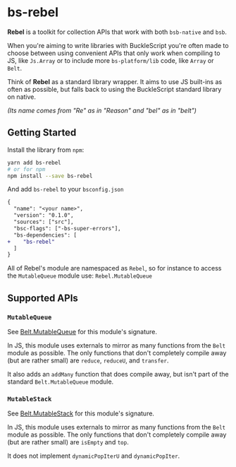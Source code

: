 # bs-rebel

**Rebel** is a toolkit for collection APIs that work with both `bsb-native` and `bsb`.

When you're aiming to write libraries with BuckleScript you're
often made to choose between using convenient APIs that only
work when compiling to JS, like `Js.Array` or to include more
`bs-platform/lib` code, like `Array` or `Belt`.

Think of **Rebel** as a standard library wrapper. It aims to
use JS built-ins as often as possible, but falls back to using
the BuckleScript standard library on native.

*(Its name comes from "Re" as in "Reason" and "bel" as in "belt")*

## Getting Started

Install the library from `npm`:

```sh
yarn add bs-rebel
# or for npm
npm install --save bs-rebel
```

And add `bs-rebel` to your `bsconfig.json`

```diff
{
  "name": "<your name>",
  "version": "0.1.0",
  "sources": ["src"],
  "bsc-flags": ["-bs-super-errors"],
  "bs-dependencies": [
+    "bs-rebel"
  ]
}
```

All of Rebel's module are namespaced as `Rebel`, so for instance to
access the `MutableQueue` module use: `Rebel.MutableQueue`

## Supported APIs

### `MutableQueue`

See [Belt.MutableQueue](https://bucklescript.github.io/bucklescript/api/Belt.MutableQueue.html) for this module's signature.

In JS, this module uses externals to mirror as many functions
from the `Belt` module as possible. The only functions that don't
completely compile away (but are rather small) are
`reduce`, `reduceU`, and `transfer`.

It also adds an `addMany` function that does compile away, but
isn't part of the standard `Belt.MutableQueue` module.

### `MutableStack`

See [Belt.MutableStack](https://bucklescript.github.io/bucklescript/api/Belt.MutableStack.html) for this module's signature.

In JS, this module uses externals to mirror as many functions
from the `Belt` module as possible. The only functions that don't
completely compile away (but are rather small) are
`isEmpty` and `top`.

It does not implement `dynamicPopIterU` and `dynamicPopIter`.

